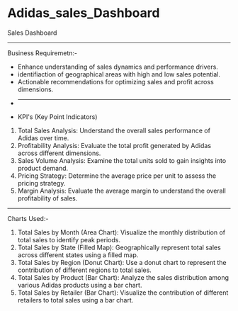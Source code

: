 # Adidas_sales_Dashboard
Sales Dashboard
_________________________________________________________________
Business Requiremetn:-
- Enhance understanding of sales dynamics and performance drivers.
- identifiaction of geographical areas with high and low sales potential.
- Actionable recommendations for optimizing  sales and profit across dimensions.
- _______________________________________________________________
- KPI's (Key Point Indicators)
1. Total Sales Analysis: Understand the overall sales performance of Adidas over time.
2. Profitability Analysis: Evaluate the total profit generated by Adidas across different dimensions.
3. Sales Volume Analysis: Examine the total units sold to gain insights into product demand.
4. Pricing Strategy: Determine the average price per unit to assess the pricing strategy.
5. Margin Analysis: Evaluate the average margin to understand the overall profitability of sales.
_________________________________________________________________
Charts Used:-
1. Total Sales by Month (Area Chart): Visualize the monthly distribution of total sales to identify peak periods.
2. Total Sales by State (Filled Map): Geographically represent total sales across different states using a filled map.
3. Total Sales by Region (Donut Chart): Use a donut chart to represent the contribution of different regions to total sales.
4. Total Sales by Product (Bar Chart): Analyze the sales distribution among various Adidas products using a bar chart.
5. Total Sales by Retailer (Bar Chart): Visualize the contribution of different retailers to total sales using a bar chart.
